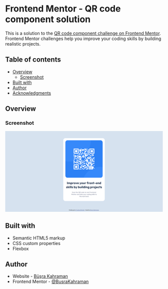 # Frontend Mentor - QR code component solution

This is a solution to the [QR code component challenge on Frontend Mentor](https://www.frontendmentor.io/challenges/qr-code-component-iux_sIO_H). Frontend Mentor challenges help you improve your coding skills by building realistic projects.

## Table of contents

- [Overview](#overview)
  - [Screenshot](#screenshot)
- [Built with](#built-with)
- [Author](#author)
- [Acknowledgments](#acknowledgments)

## Overview

### Screenshot

![screenshot of my qr code component](images/qr-code-component.png)

## Built with

- Semantic HTML5 markup
- CSS custom properties
- Flexbox

## Author

- Website - [Büşra Kahraman](https://busrakahraman.github.io/Portfolio/)
- Frontend Mentor - [@BusraKahraman](https://www.frontendmentor.io/profile/BusraKahraman)
